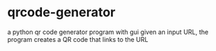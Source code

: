 # qrcode-generator
a python qr code generator program with gui
given an input URL, the program creates a QR code that links to the URL
